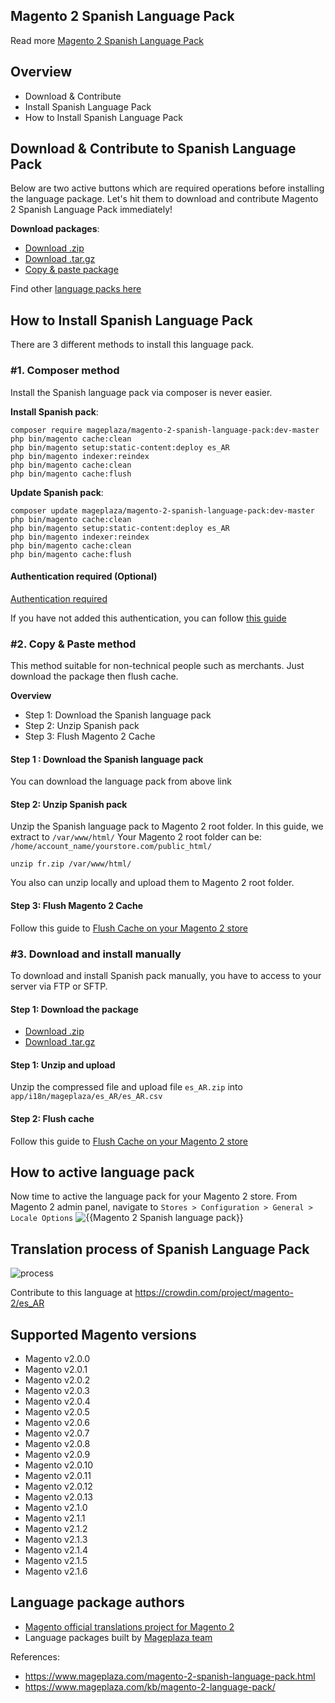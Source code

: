 ## Magento 2 Spanish Language Pack



Read more [Magento 2 Spanish Language Pack](https://www.mageplaza.com/magento-2-spanish-language-pack.html)


## Overview

- Download & Contribute
- Install Spanish Language Pack
- How to Install Spanish Language Pack

## Download & Contribute to Spanish Language Pack

Below are two active buttons which are required operations before installing the language package. Let's hit them to download and contribute Magento 2 Spanish Language Pack immediately!

**Download packages**:

- [Download .zip](https://github.com/mageplaza/magento-2-spanish-language-pack/archive/master.zip)
- [Download .tar.gz](https://github.com/mageplaza/magento-2-spanish-language-pack/tarball/master)
- [Copy & paste package](https://crowdin.com/project/magento-2/es_AR.zip)


Find other [language packs here]({https://www.mageplaza.com/kb/magento-2-language-pack/)

## How to Install Spanish Language Pack

There are 3 different methods to install this language pack.

### #1. Composer method
Install the Spanish language pack via composer is never easier.

**Install Spanish pack**:

```
composer require mageplaza/magento-2-spanish-language-pack:dev-master
php bin/magento cache:clean
php bin/magento setup:static-content:deploy es_AR
php bin/magento indexer:reindex
php bin/magento cache:clean
php bin/magento cache:flush

```


**Update  Spanish pack**:

```
composer update mageplaza/magento-2-spanish-language-pack:dev-master
php bin/magento cache:clean
php bin/magento setup:static-content:deploy es_AR
php bin/magento indexer:reindex
php bin/magento cache:clean
php bin/magento cache:flush

```

#### Authentication required (Optional)

[Authentication required](https://i.imgur.com/dmryiPk.png)

If you have not added this authentication, you can follow [this guide](http://devdocs.magento.com/guides/v2.0/install-gde/prereq/connect-auth.html)


### #2. Copy & Paste method

This method suitable for non-technical people such as merchants. Just download the package then flush cache.

**Overview**

- Step 1: Download the Spanish language pack
- Step 2: Unzip Spanish pack
- Step 3: Flush Magento 2 Cache

#### Step 1 : Download the Spanish language pack

You can download the language pack from above link

#### Step 2: Unzip Spanish pack

Unzip the Spanish language pack to Magento 2 root folder. In this guide, we extract to `/var/www/html/`
Your Magento 2 root folder can be: `/home/account_name/yourstore.com/public_html/`

```
unzip fr.zip /var/www/html/
```

You also can unzip locally and upload them to Magento 2 root folder.

#### Step 3: Flush Magento 2 Cache

Follow this guide to [Flush Cache on your Magento 2 store](https://www.mageplaza.com/kb/how-flush-enable-disable-cache.html)


### #3. Download and install manually

To download and install Spanish pack manually, you have to access to your server via FTP or SFTP.

#### Step 1: Download the package

- [Download .zip](https://github.com/mageplaza/magento-2-spanish-language-pack/archive/master.zip)
- [Download .tar.gz](https://github.com/mageplaza/magento-2-spanish-language-pack/tarball/master)

#### Step 1: Unzip and upload

Unzip the compressed file and upload file `es_AR.zip` into `app/i18n/mageplaza/es_AR/es_AR.csv`

#### Step 2: Flush cache

Follow this guide to [Flush Cache on your Magento 2 store](https://www.mageplaza.com/kb/how-flush-enable-disable-cache.html)


## How to active language pack

Now time to active the language pack for your Magento 2 store. From Magento 2 admin panel, navigate to `Stores > Configuration > General > Locale Options`
![{{Magento 2 Spanish language pack}}](https://i.imgur.com/aPSUA0l.png)


## Translation process of Spanish Language Pack
![process](http://progressed.io/bar/80)

Contribute to this language at https://crowdin.com/project/magento-2/es_AR

## Supported Magento versions

- Magento v2.0.0
- Magento v2.0.1
- Magento v2.0.2
- Magento v2.0.3
- Magento v2.0.4
- Magento v2.0.5
- Magento v2.0.6
- Magento v2.0.7
- Magento v2.0.8
- Magento v2.0.9
- Magento v2.0.10
- Magento v2.0.11
- Magento v2.0.12
- Magento v2.0.13
- Magento v2.1.0
- Magento v2.1.1
- Magento v2.1.2
- Magento v2.1.3
- Magento v2.1.4
- Magento v2.1.5
- Magento v2.1.6



## Language package authors

- [Magento official translations project for Magento 2](https://crowdin.com/project/magento-2)
- Language packages built by [Mageplaza team](https://www.mageplaza.com/)


References:
- https://www.mageplaza.com/magento-2-spanish-language-pack.html
- https://www.mageplaza.com/kb/magento-2-language-pack/